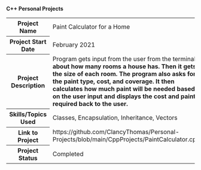 <b>C++ Personal Projects</b>
<table>
    <tr>
        <th>Project Name
        <td>Paint Calculator for a Home
    <tr>
    <tr>
        <th>Project Start Date
        <td>February 2021
    <tr>
    <tr>
        <th>Project Description
        <td>Program gets input from the user from the terminal<b> about how many rooms a house has. Then it gets the size of each room. The program also asks for the paint type, cost, and coverage. It then calculates how much paint will be needed based on the user input and displays the cost and paint required back to the user. 
    <tr>
    <tr>
        <th>Skills/Topics Used
        <td>Classes, Encapsulation, Inheritance, Vectors
    <tr>
    <tr>
        <th>Link to Project
        <td>https://github.com/ClancyThomas/Personal-Projects/blob/main/CppProjects/PaintCalculator.cpp
    <tr>
    <tr>
        <th>Project Status
        <td>Completed
    <tr>